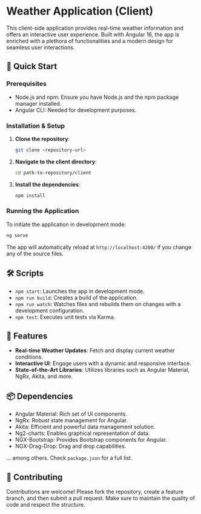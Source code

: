 
# Weather Application (Client)

This client-side application provides real-time weather information and offers an interactive user experience. Built with Angular 16, the app is enriched with a plethora of functionalities and a modern design for seamless user interactions.

## 🚀 Quick Start

### Prerequisites

- Node.js and npm: Ensure you have Node.js and the npm package manager installed.
- Angular CLI: Needed for development purposes.

### Installation & Setup

1. **Clone the repository**:
   ```bash
   git clone <repository-url>
   ```

2. **Navigate to the client directory**:
   ```bash
   cd path-to-repository/client
   ```

3. **Install the dependencies**:
   ```bash
   npm install
   ```

### Running the Application

To initiate the application in development mode:

```bash
ng serve
```

The app will automatically reload at `http://localhost:4200/` if you change any of the source files.

## 🛠️ Scripts

- `npm start`: Launches the app in development mode.
- `npm run build`: Creates a build of the application.
- `npm run watch`: Watches files and rebuilds them on changes with a development configuration.
- `npm test`: Executes unit tests via Karma.

## 🌟 Features

- **Real-time Weather Updates**: Fetch and display current weather conditions.
- **Interactive UI**: Engage users with a dynamic and responsive interface.
- **State-of-the-Art Libraries**: Utilizes libraries such as Angular Material, NgRx, Akita, and more.

## 📦 Dependencies

- Angular Material: Rich set of UI components.
- NgRx: Robust state management for Angular.
- Akita: Efficient and powerful data management solution.
- Ng2-charts: Enables graphical representation of data.
- NGX-Bootstrap: Provides Bootstrap components for Angular.
- NGX-Drag-Drop: Drag and drop capabilities.

... among others. Check `package.json` for a full list.

## 👥 Contributing

Contributions are welcome! Please fork the repository, create a feature branch, and then submit a pull request. Make sure to maintain the quality of code and respect the structure.


